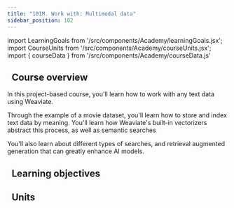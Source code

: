 ```yaml
---
title: "101M. Work with: Multimodal data"
sidebar_position: 102
---
```


import LearningGoals from '/src/components/Academy/learningGoals.jsx';
import CourseUnits from '/src/components/Academy/courseUnits.jsx';
import { courseData } from '/src/components/Academy/courseData.js'

## <i class="fa-solid fa-chalkboard-user"></i>&nbsp;&nbsp;Course overview

In this project-based course, you'll learn how to work with any text data using Weaviate.

Through the example of a movie dataset, you'll learn how to store and index text data by meaning. You'll learn how Weaviate's built-in vectorizers abstract this process, as well as semantic searches

You'll also learn about different types of searches, and retrieval augmented generation that can greatly enhance AI models.

## <i class="fa-solid fa-chalkboard-user"></i>&nbsp;&nbsp;Learning objectives

<LearningGoals courseName="starter_multimodal"/>

## <i class="fa-solid fa-book-open-reader"></i>&nbsp;&nbsp;Units

<CourseUnits courseData={courseData} courseName="starter_multimodal" />
